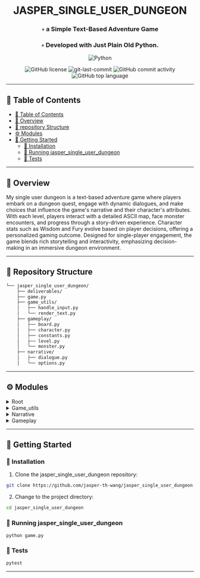 <div align="center">
<h1 align="center">
<br>JASPER_SINGLE_USER_DUNGEON</h1>
<h3>◦ a Simple Text-Based Adventure Game</h3>
<h3>◦ Developed with Just Plain Old Python.</h3>

<p align="center">
<img src="https://img.shields.io/badge/Python-3776AB.svg?style=flat-square&logo=Python&logoColor=white" alt="Python" />
</p>
<img src="https://img.shields.io/github/license/jasper-th-wang/jasper_single_user_dungeon?style=flat-square&color=5D6D7E" alt="GitHub license" />
<img src="https://img.shields.io/github/last-commit/jasper-th-wang/jasper_single_user_dungeon?style=flat-square&color=5D6D7E" alt="git-last-commit" />
<img src="https://img.shields.io/github/commit-activity/m/jasper-th-wang/jasper_single_user_dungeon?style=flat-square&color=5D6D7E" alt="GitHub commit activity" />
<img src="https://img.shields.io/github/languages/top/jasper-th-wang/jasper_single_user_dungeon?style=flat-square&color=5D6D7E" alt="GitHub top language" />
</div>

---

## 📖 Table of Contents

- [📖 Table of Contents](#-table-of-contents)
- [📍 Overview](#-overview)
- [📂 repository Structure](#-repository-structure)
- [⚙️ Modules](#modules)
- [🚀 Getting Started](#-getting-started)
  - [🔧 Installation](#-installation)
  - [🤖 Running jasper_single_user_dungeon](#-running-jasper_single_user_dungeon)
  - [🧪 Tests](#-tests)

---

## 📍 Overview

My single user dungeon is a text-based adventure game where players embark on a dungeon quest, engage with dynamic dialogues, and make choices that influence the game's narrative and their character's attributes. With each level, players interact with a detailed ASCII map, face monster encounters, and progress through a story-driven experience. Character stats such as Wisdom and Fury evolve based on player decisions, offering a personalized gaming outcome. Designed for single-player engagement, the game blends rich storytelling and interactivity, emphasizing decision-making in an immersive dungeon environment.

---

## 📂 Repository Structure

```sh
└── jasper_single_user_dungeon/
    ├── deliverables/
    ├── game.py
    ├── game_utils/
    │   ├── handle_input.py
    │   └── render_text.py
    ├── gameplay/
    │   ├── board.py
    │   ├── character.py
    │   ├── constants.py
    │   ├── level.py
    │   └── monster.py
    ├── narrative/
    │   ├── dialogue.py
    │   └── options.py

```

---

## ⚙️ Modules

<details closed><summary>Root</summary>

| File                                                                                      | Summary                                                                                                                                                                                                                                                                                                                                                                                                                                                                                                                                                                                                 |
| ----------------------------------------------------------------------------------------- | ------------------------------------------------------------------------------------------------------------------------------------------------------------------------------------------------------------------------------------------------------------------------------------------------------------------------------------------------------------------------------------------------------------------------------------------------------------------------------------------------------------------------------------------------------------------------------------------------------- |
| [game.py](https://github.com/jasper-th-wang/jasper_single_user_dungeon/blob/main/game.py) | The `game.py` module drives a text-based adventure game with opening sequences and level progression. Dialogues from an external file are played using the `narrative.dialogue` module at each level start, and characters are manipulated and progressed through different levels with `gameplay.character` and `gameplay.level`. The game concludes with a tailored message reflecting the character's attributes, displaying either a positive or negative outcome based on the character's Wisdom and Fury values. The game loop supports multiple levels and ends if the character is not present. |

</details>

<details closed><summary>Game_utils</summary>

| File                                                                                                                 | Summary                                                                                                                                                                                                                                                                                                                                                                                                                                                                         |
| -------------------------------------------------------------------------------------------------------------------- | ------------------------------------------------------------------------------------------------------------------------------------------------------------------------------------------------------------------------------------------------------------------------------------------------------------------------------------------------------------------------------------------------------------------------------------------------------------------------------- |
| [render_text.py](https://github.com/jasper-th-wang/jasper_single_user_dungeon/blob/main/game_utils/render_text.py)   | The `render_text.py` module within the `game_utils` directory of jasper_single_user_dungeon game provides text rendering functionalities. It includes applying color-coded prefixes to player, NPC, and highlighted text, printing text with a typewriter effect, and managing timed delays after displaying text based on word count, ensuring the effect doesn't exceed two seconds. The typewriter effect includes a brief pause after commas and periods for added realism. |
| [handle_input.py](https://github.com/jasper-th-wang/jasper_single_user_dungeon/blob/main/game_utils/handle_input.py) | This `handle_input.py` module manages user interactions for a text-based game, validating and processing player input. It offers a loop to prompt the player, captures their choice, displays character stats on request (!), and reassures input correctness based on integers within range or predefined character sets. Input is treated case-insensitively and validated to match the game's requirements before being accepted.                                            |

</details>

<details closed><summary>Narrative</summary>

| File                                                                                                        | Summary                                                                                                                                                                                                                                                                                                                                                                                                                                                                                                                                                                                            |
| ----------------------------------------------------------------------------------------------------------- | -------------------------------------------------------------------------------------------------------------------------------------------------------------------------------------------------------------------------------------------------------------------------------------------------------------------------------------------------------------------------------------------------------------------------------------------------------------------------------------------------------------------------------------------------------------------------------------------------- |
| [options.py](https://github.com/jasper-th-wang/jasper_single_user_dungeon/blob/main/narrative/options.py)   | The `narrative/options.py` module includes functions for a single-player dungeon game to display and handle player choices within dialogues. It enables printing of a menu with interactive options and executes the interactions, which may result in different dialogues and character stat alterations. The module interacts with `narrative.dialogue` for dialogue rendering and `game_utils.handle_input` for input validation. It supports multiple-choice interactions and can terminate the options loop based on the player's selection.                                                  |
| [dialogue.py](https://github.com/jasper-th-wang/jasper_single_user_dungeon/blob/main/narrative/dialogue.py) | The code is for a text-based adventure game, handling dialogue interaction with a game character. It reads dialogues and options from a file, processes them into a consumable structure, manages character stats changes triggered by dialogue choices, and renders text to the player. It supports character-based dialogue decisions affecting player stats, with an option-handling flow for branching narratives. Core features include file I/O, error handling, dialogue parsing into structured dictionaries, text rendering, and interactive player choices with game state consequences. |

</details>

<details closed><summary>Gameplay</summary>

| File                                                                                                         | Summary                                                                                                                                                                                                                                                                                                                                                                                                                                                                                                                                                                                                                       |
| ------------------------------------------------------------------------------------------------------------ | ----------------------------------------------------------------------------------------------------------------------------------------------------------------------------------------------------------------------------------------------------------------------------------------------------------------------------------------------------------------------------------------------------------------------------------------------------------------------------------------------------------------------------------------------------------------------------------------------------------------------------- |
| [board.py](https://github.com/jasper-th-wang/jasper_single_user_dungeon/blob/main/gameplay/board.py)         | The `gameplay/board.py` module in the `jasper_single_user_dungeon` game defines methods for creating and interacting with a game board. It includes creating boards with dimensions and contents based on level info, rendering ASCII maps with player and NPC placements, validating player moves to ensure they stay within the map's boundaries, and handling scenario-specific dialogues when the player's location coincides with an NPC. The board is represented as a dictionary with coordinates as keys. Functions are defined for operations such as board generation, move validation, and scenario description.   |
| [constants.py](https://github.com/jasper-th-wang/jasper_single_user_dungeon/blob/main/gameplay/constants.py) | The `constants.py` module in the `gameplay` directory defines text formatting constants for a game, specifying markers for content beginnings and options, as well as ANSI escape codes for color and style to be used in the game's text-based interface.                                                                                                                                                                                                                                                                                                                                                                    |
| [level.py](https://github.com/jasper-th-wang/jasper_single_user_dungeon/blob/main/gameplay/level.py)         | The `level.py` module, part of a single-user dungeon game, facilitates level management and progression. It includes functions to fetch level data from JSON files (`get_game_level_info`), randomly determine monster encounters (`check_for_monsters`), generate a random monster (`generate_monster`), and orchestrate gameplay for a level (`play_level`). The gameplay function initializes the level, manages character navigation, encounters, and checks for quest completion, updating the character's status and coordinates, and ultimately returns the character's state if they survive and accomplish the goal. |
| [monster.py](https://github.com/jasper-th-wang/jasper_single_user_dungeon/blob/main/gameplay/monster.py)     | The `monster.py` module manages monster encounters in a game, where players guess a number or choose to kill the monster, affecting their stats. A player's wisdom affects their guessing range. Correct guesses deter the monster, increasing wisdom. Incorrect guesses result in essence loss. Killing a monster increases fury. Character stats are modified accordingly. Auxiliary functions render text and handle input.                                                                                                                                                                                                |
| [character.py](https://github.com/jasper-th-wang/jasper_single_user_dungeon/blob/main/gameplay/character.py) | The `character.py` module of a text-based adventure game provides character management functionalities. It allows for creating a new character with default attributes (`make_character`), displaying their stats (`display_stats`), moving them in a specified direction (`move_character`), checking if the end game goal has been attained (`check_if_goal_attained`), and determining if the character is still alive (`is_alive`). Characters have attributes such as coordinates, essence (health), wisdom, fury, and current quest.                                                                                    |

</details>

---

## 🚀 Getting Started

### 🔧 Installation

1. Clone the jasper_single_user_dungeon repository:

```sh
git clone https://github.com/jasper-th-wang/jasper_single_user_dungeon
```

2. Change to the project directory:

```sh
cd jasper_single_user_dungeon
```

### 🤖 Running jasper_single_user_dungeon

```sh
python game.py
```

### 🧪 Tests

```sh
pytest
```

---
